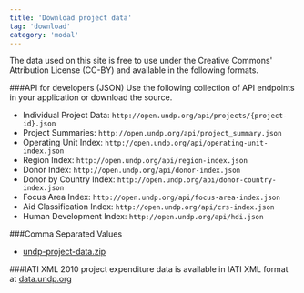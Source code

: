 ```yaml
---
title: 'Download project data'
tag: 'download'
category: 'modal'
---
```

The data used on this site is free to use under the Creative Commons' Attribution License (CC-BY) and available in the following formats.

###API for developers (JSON)
Use the following collection of API endpoints in your application or download the source.

- Individual Project Data: `http://open.undp.org/api/projects/{project-id}.json`
- Project Summaries: `http://open.undp.org/api/project_summary.json`
- Operating Unit Index: `http://open.undp.org/api/operating-unit-index.json`
- Region Index: `http://open.undp.org/api/region-index.json`
- Donor Index: `http://open.undp.org/api/donor-index.json`
- Donor by Country Index: `http://open.undp.org/api/donor-country-index.json`
- Focus Area Index: `http://open.undp.org/api/focus-area-index.json`
- Aid Classification Index: `http://open.undp.org/api/crs-index.json`
- Human Development Index: `http://open.undp.org/api/hdi.json`

###Comma Separated Values

- [undp-project-data.zip]({{site.baseurl}}/download/undp-project-data.zip)

###IATI XML
2010 project expenditure data is available in IATI XML format at [data.undp.org](https://data.undp.org/)